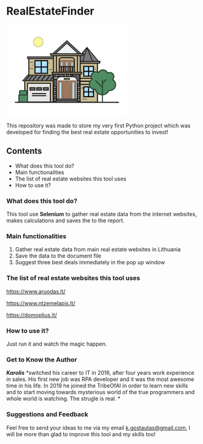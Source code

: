# RealEstateFinder
![RealEstateFinder](https://github.com/GoKarolis/RealEstateFinder/blob/master/house_image.jpg)

This repository was made to store my very first Python project which was developed for finding the best real estate opportunities to invest!

## Contents
- What does this tool do?
- Main functionalities
- The list of real estate websites this tool uses
- How to use it?

### What does this tool do?
This tool use **Selenium** to gather real estate data from the internet websites, makes calculations and saves the to the report. 

### Main functionalities
1. Gather real estate data from main real estate websites in Lithuania
2. Save the data to the document file
3. Suggest three best deals immediately in the pop up window

### The list of real estate websites this tool uses
https://www.aruodas.lt/

https://www.ntzemelapis.lt/

https://domoplius.lt/

### How to use it?
Just run it and watch the magic happen.

### Get to Know the Author
***Karolis*** *switched his career to IT in 2016, after four years work experience in sales. His first new job was RPA developer and it was the most awesome time in his life. In 2019 he joined the TribeOfAI in order to learn new skills and to start moving towards mysterious world of the true programmers and whole world is watching. The strugle is real. *

### Suggestions and Feedback
Feel free to send your ideas to me via my email k.gostautas@gmail.com, I will be more than glad to improve this tool and my skills too!
